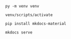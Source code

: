 
```
py -m venv venv      

```

```
venv/scripts/activate
```

```
pip install mkdocs-material
```

```
mkdocs serve
```